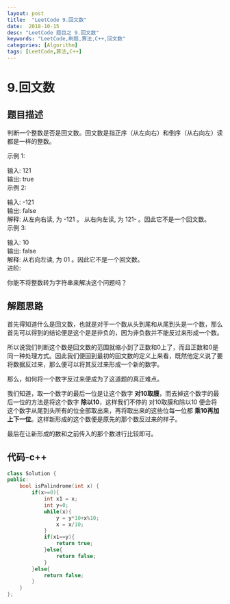 ```yaml
---
layout: post
title:  "LeetCode 9.回文数"
date:  2018-10-15
desc: "LeetCode 题目之 9.回文数"
keywords: "LeetCode,刷题,算法,C++,回文数"
categories: [Algorithm]
tags: [LeetCode,算法,C++]
---
```

# 9.回文数

## 题目描述

判断一个整数是否是回文数。回文数是指正序（从左向右）和倒序（从右向左）读都是一样的整数。

示例 1:<br/>

输入: 121<br/>
输出: true<br/>
示例 2:<br/>

输入: -121<br/>
输出: false<br/>
解释: 从左向右读, 为 -121 。 从右向左读, 为 121- 。因此它不是一个回文数。<br/>
示例 3:<br/>

输入: 10<br/>
输出: false<br/>
解释: 从右向左读, 为 01 。因此它不是一个回文数。<br/>
进阶:<br/>

你能不将整数转为字符串来解决这个问题吗？

## 解题思路

首先得知道什么是回文数，也就是对于一个数从头到尾和从尾到头是一个数，那么首先可以得到的结论便是这个是是非负的，因为非负数并不能反过来形成一个数。

所以说我们判断这个数是回文数的范围就缩小到了正数和0上了，而且正数和0是同一种处理方式。因此我们便回到最初的回文数的定义上来看，既然他定义说了要将数据反过来，那么便可以将其反过来形成一个新的数字。

那么，如何将一个数字反过来便成为了这道题的真正难点。

我们知道，取一个数字的最后一位是让这个数字 **对10取膜**，而去掉这个数字的最后一位的方法是将这个数字 **除以10**，这样我们不停的 对10取膜和除以10 便会将这个数字从尾到头所有的位全部取出来，再将取出来的这些位每一位都 **乘10再加上下一位**。这样新形成的这个数便是原先的那个数反过来的样子。

最后在让新形成的数和之前传入的那个数进行比较即可。

## 代码-c++

```c++
class Solution {
public:
    bool isPalindrome(int x) {
        if(x>=0){
            int x1 = x;
            int y=0;
            while(x){
                y = y*10+x%10;
                x = x/10;
            }
            if(x1==y){
                return true;
            }else{
                return false;
            }
        }else{
            return false;
        }
    }
};
```